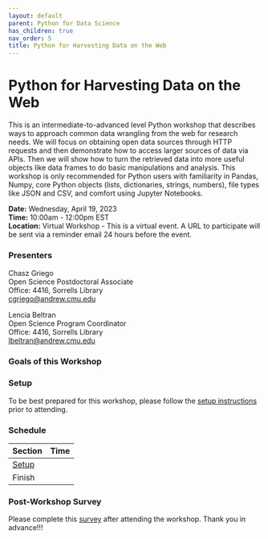 ```yaml
---
layout: default
parent: Python for Data Science
has_children: true
nav_order: 5
title: Python for Harvesting Data on the Web
---
```


# Python for Harvesting Data on the Web

This is an intermediate-to-advanced level Python workshop that describes ways to approach common data wrangling from the web for research needs. We will focus on obtaining open data sources through HTTP requests and then demonstrate how to access larger sources of data via APIs. Then we will show how to turn the retrieved data into more useful objects like data frames to do basic manipulations and analysis. This workshop is only recommended for Python users with familiarity in Pandas, Numpy, core Python objects (lists, dictionaries, strings, numbers), file types like JSON and CSV, and comfort using Jupyter Notebooks.

**Date:** Wednesday, April 19, 2023                                           
**Time:** 10:00am - 12:00pm EST                                        
**Location:**  Virtual Workshop - This is a virtual event. A URL to participate will be sent via a reminder email 24 hours before the event.

### Presenters
Chasz Griego <a href='https://github.com/chaszg' target='_blank'><img src='../../content/img/GitHub-Mark-custom.svg' style='width:15px; padding:0; border:none !important;'></a>  
Open Science Postdoctoral Associate  
Office: 4416, Sorrells Library  
[cgriego@andrew.cmu.edu](mailto:cgriego@andrew.cmu.edu)  

Lencia Beltran <a href='https://github.com/lenciabeltran' target='_blank'><img src='../../content/img/GitHub-Mark-custom.svg' style='width:15px; padding:0; border:none !important;'></a>  
Open Science Program Coordinator  
Office: 4416, Sorrells Library  
[lbeltran@andrew.cmu.edu](mailto:lbeltran@andrew.cmu.edu)

### Goals of this Workshop

### Setup

To be best prepared for this workshop, please follow the [setup instructions](../setup)
prior to attending.

### Schedule

| Section  | Time |
| ------------- | ------------- |
| [Setup](../setup)  |   |
| Finish  |  |

### Post-Workshop Survey

Please complete this [survey]()
after attending the workshop. Thank you in advance!!!
